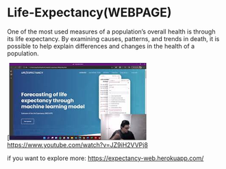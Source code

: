 # Life-Expectancy(WEBPAGE)
One of the most used measures of a population’s overall health is through its life expectancy.  By examining causes, patterns, and trends in death, it is possible to help explain differences and changes in the health of a population. 

[![Lets do it!](https://github.com/NEXTSLIM/Life-Expectancy-Web/blob/main/static/img/mq2.jpg)
https://www.youtube.com/watch?v=JZ9iH2VVPj8

if you want to explore more: https://expectancy-web.herokuapp.com/

